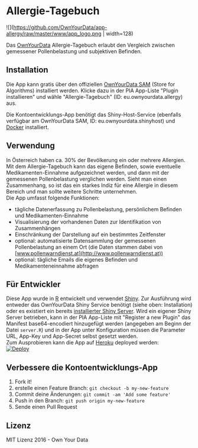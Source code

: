 # Allergie-Tagebuch

![](https://github.com/OwnYourData/app-allergy/raw/master/www/app_logo.png | width=128)

Das [OwnYourData](https://www.ownyourdata.eu) Allergie-Tagebuch erlaubt den Vergleich zwischen gemessener Pollenbelastung und subjektiven Befinden.


## Installation

Die App kann gratis über den offiziellen [OwnYourData SAM](http://oyd-sam.herokuapp.com) (Store for Algorithms) installiert werden. Klicke dazu in der PIA App-Liste "Plugin installieren" und wähle "Allergie-Tagebuch" (ID: eu.ownyourdata.allergy) aus.

Die Kontoentwicklungs-App benötigt das Shiny-Host-Service (ebenfalls verfügbar am OwnYourData SAM, ID: eu.ownyourdata.shinyhost) und [Docker](https://www.docker.com/) installiert.


## Verwendung

In Österreich haben ca. 30% der Bevölkerung ein oder mehrere Allergien. Mit dem Allergie-Tagebuch kann das eigene Befinden, sowie eventuelle Medikamenten-Einnahme aufgezeichnet werden, und dann mit der gemessenen Pollenbelastung verglichen werden. Sieht man einen Zusammenhang, so ist das ein starkes Indiz für eine Allergie in diesem Bereich und man sollte weitere Schritte unternehmen.  
Die App umfasst folgende Funktionen:

* tägliche Datenerfassung zu Pollenbelastung, persönlichem Befinden und Medikamenten-Einnahme
* Visualisierung der vorhandenen Daten zur Identifikation von Zusammenhängen
* Einschränkung der Darstellung auf ein bestimmtes Zeitfenster
* optional: automatisierte Datensammlung der gemessenen Pollenbelastung an einem Ort 
  (die Daten stammen dabei von [www.pollenwarndienst.at](http://www.pollenwarndienst.at))
* optional: tägliche Emails die eigenes Befinden und Medikamenteneinnahme abfragen


## Für Entwickler  

Diese App wurde in [R](https://cran.r-project.org/) entwickelt und verwendet [Shiny](http://shiny.rstudio.com/). Zur Ausführung wird entweder das OwnYourData Shiny Service benötigt (siehe oben: Installation) oder es existiert ein bereits [installierter Shiny Server](https://github.com/rstudio/shiny-server/wiki/Building-Shiny-Server-from-Source). Wird ein eigener Shiny Server betrieben, kann in der PIA App-Liste mit "Register a new Plugin" das Manifest base64-encodiert hinzugefügt werden (angegeben am Beginn der Datei `server.R`) und in der App unter Konfiguration müssen die Parameter URL, App-Key und App-Secret selbst gesetzt werden.  
Zum Ausprobieren kann die App auf [Heroku](https://www.heroku.com/) deployed werden:  
[![Deploy](https://www.herokucdn.com/deploy/button.png)](https://heroku.com/deploy)


## Verbessere die Kontoentwicklungs-App

1. Fork it!
2. erstelle einen Feature Branch: `git checkout -b my-new-feature`
3. Commit deine Änderungen: `git commit -am 'Add some feature'`
4. Push in den Branch: `git push origin my-new-feature`
5. Sende einen Pull Request

## Lizenz

MIT Lizenz 2016 - Own Your Data
